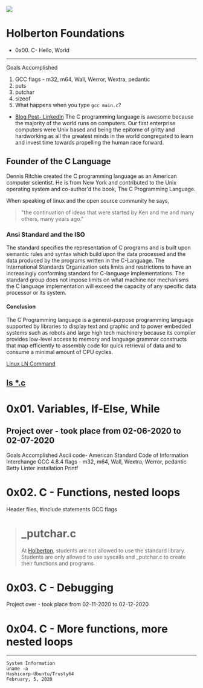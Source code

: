 ![](https://i.imgur.com/mt5G65k.png)
# Holberton Foundations
 * 0x00. C- Hello, World
 ---
Goals Accomplished
1. GCC flags - m32, m64, Wall, Werror, Wextra, pedantic
2. puts
3. putchar
4. sizeof
5. What happens when you type `gcc main.c`?

 * [Blog Post- LinkedIn](https://www.linkedin.com/pulse/what-happens-when-you-type-gcc-mainc-andres-trujillo/)
The C programming language is awesome because the majority of the world runs on computers. Our first enterprise computers were Unix based and being the epitome of gritty and hardworking as all the greatest minds in the world congregated to learn and invest time towards propelling the human race forward.

## Founder of the C Language
Dennis Ritchie created the C programming language as an American computer scientist. He is from New York and contributed to the Unix operating system and co-author'd the book, The C Programming Language. 

When speaking of linux and the open source community he says, 
> "the continuation of ideas that were 
>    started by Ken and me and many others,
>     many years ago."

### Ansi Standard and the ISO
The standard specifies the representation of C programs and is built upon semantic rules and syntax which build upon the data processed and the data produced by the programs written in the C-Language. The International Standards Organization sets limits and restrictions to have an increasingly conforming standard for C-language implementations. The standard group does not impose limits on what machine nor mechanisms the C language implementation will exceed the capacity of any specific data processor or its system. 

#### Conclusion
The C Programming language is a general-purpose programming language supported
by libraries to display text and graphic and to power embedded systems such as 
robots and large high tech machinery because its compiler provides low-level 
access to memory  and language grammar constructs that map efficiently to assembly 
code for quick retrieval of data and to consume a minimal amount of CPU cycles.

[Linux LN Command](https://www.linkedin.com/pulse/linux-ln-command-linked-files-andres-trujillo/)

[ls \*\.c](https://medium.com/@t.estworldwide/what-happens-when-you-type-ls-c-25a0b77dc32b)
----------------------------
# 0x01. Variables, If-Else, While
Project over - took place from 02-06-2020 to 02-07-2020 
 ---
Goals Accomplished
Ascii code- American Standard Code of Information Interchange
GCC 4.8.4 flags - m32, m64, Wall, Wextra, Werror, pedantic
Betty Linter installation
Printf
# 0x02. C - Functions, nested loops
Header files, #include statements
GCC flags
> # _putchar.c
> At [Holberton](https://www.holbertonschool.com), students are not allowed to use the standard library.
> Students are only allowed to use syscalls and \_putchar.c to create their functions and programs.

# 0x03. C - Debugging
Project over - took place from 02-11-2020 to 02-12-2020

# 0x04. C - More functions, more nested loops

---
```
System Information 
uname -a
Hashicorp-Ubuntu/Trusty64
February, 5, 2020
```
